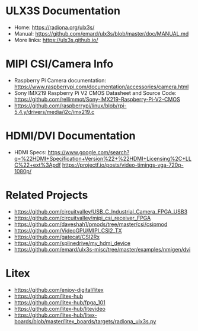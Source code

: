 ULX3S Documentation
===================

* Home: https://radiona.org/ulx3s/
* Manual: https://github.com/emard/ulx3s/blob/master/doc/MANUAL.md
* More links: https://ulx3s.github.io/

MIPI CSI/Camera Info
====================

* Raspberry Pi Camera documentation: https://www.raspberrypi.com/documentation/accessories/camera.html
* Sony IMX219 Raspberry Pi V2 CMOS Datasheet and Source Code: https://github.com/rellimmot/Sony-IMX219-Raspberry-Pi-V2-CMOS
* https://github.com/raspberrypi/linux/blob/rpi-5.4.y/drivers/media/i2c/imx219.c

HDMI/DVI Documentation
==================

* HDMI Specs: https://www.google.com/search?q=%22HDMI+Specification+Version%22+%22HDMI+Licensing%2C+LLC%22+ext%3Apdf
https://projectf.io/posts/video-timings-vga-720p-1080p/

Related Projects
================

* https://github.com/circuitvalley/USB_C_Industrial_Camera_FPGA_USB3
* https://github.com/circuitvalley/mipi_csi_receiver_FPGA
* https://github.com/daveshah1/pmods/tree/master/csi/csipmod
* https://github.com/VideoGPU/MIPI_CSI2_TX
* https://github.com/gatecat/CSI2Rx
* https://github.com/splinedrive/my_hdmi_device
* https://github.com/emard/ulx3s-misc/tree/master/examples/nmigen/dvi

Litex
=====

* https://github.com/enjoy-digital/litex
* https://github.com/litex-hub
* https://github.com/litex-hub/fpga_101
* https://github.com/litex-hub/litevideo
* https://github.com/litex-hub/litex-boards/blob/master/litex_boards/targets/radiona_ulx3s.py
